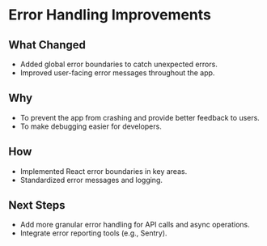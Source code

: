 # Error Handling Improvements

## What Changed
- Added global error boundaries to catch unexpected errors.
- Improved user-facing error messages throughout the app.

## Why
- To prevent the app from crashing and provide better feedback to users.
- To make debugging easier for developers.

## How
- Implemented React error boundaries in key areas.
- Standardized error messages and logging.

## Next Steps
- Add more granular error handling for API calls and async operations.
- Integrate error reporting tools (e.g., Sentry).
